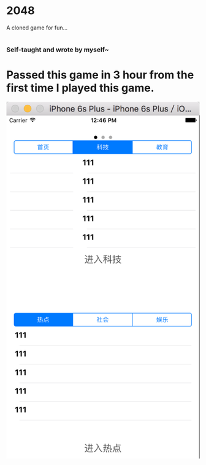 # 2048
A cloned game for fun...
#
### Self-taught and wrote by myself~
# Passed this game in 3 hour from the first time I played this game.
![Alt text](https://github.com/chenyufeng1991/NewsClient/raw/master/Screenshots/2.png)
